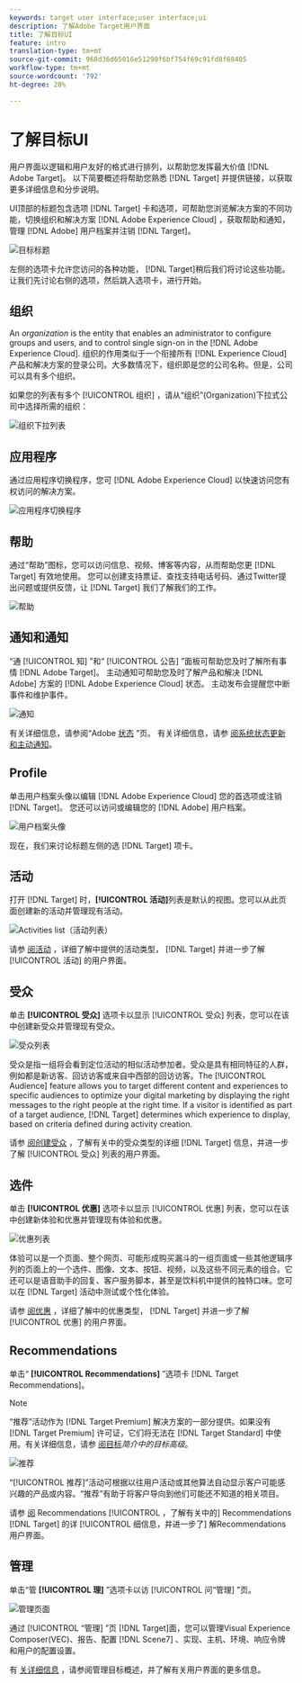 ```yaml
---
keywords: target user interface;user interface;ui
description: 了解Adobe Target用户界面
title: 了解目标UI
feature: intro
translation-type: tm+mt
source-git-commit: 968d36d65016e51290f6bf754f69c91fd8f68405
workflow-type: tm+mt
source-wordcount: '792'
ht-degree: 28%

---
```



# 了解目标UI

用户界面以逻辑和用户友好的格式进行排列，以帮助您发挥最大价值 [!DNL Adobe Target]。 以下简要概述将帮助您熟悉 [!DNL Target] 并提供链接，以获取更多详细信息和分步说明。

UI顶部的标题包含选项 [!DNL Target] 卡和选项，可帮助您浏览解决方案的不同功能，切换组织和解决方案 [!DNL Adobe Experience Cloud] ，获取帮助和通知，管理 [!DNL Adobe] 用户档案并注销 [!DNL Target]。

![目标标题](/help/c-intro/assets/target-header.png)

左侧的选项卡允许您访问的各种功能， [!DNL Target]稍后我们将讨论这些功能。 让我们先讨论右侧的选项，然后跳入选项卡，进行开始。

## 组织

An *organization* is the entity that enables an administrator to configure groups and users, and to control single sign-on in the [!DNL Adobe Experience Cloud]. 组织的作用类似于一个衔接所有 [!DNL Experience Cloud] 产品和解决方案的登录公司。大多数情况下，组织即是您的公司名称。但是，公司可以具有多个组织。

如果您的列表有多个 [!UICONTROL 组织] ，请从“组织”(Organization)下拉式公司中选择所需的组织：

![组织下拉列表](/help/c-intro/assets/organizations.png)

## 应用程序

通过应用程序切换程序，您可 [!DNL Adobe Experience Cloud] 以快速访问您有权访问的解决方案。

![应用程序切换程序](/help/c-intro/assets/apps.png)

## 帮助

通过“帮助”图标，您可以访问信息、视频、博客等内容，从而帮助您更 [!DNL Target] 有效地使用。 您可以创建支持票证、查找支持电话号码、通过Twitter提出问题或提供反馈，让 [!DNL Target] 我们了解我们的工作。

![帮助](/help/c-intro/assets/help.png)

## 通知和通知

“通 [!UICONTROL 知] ”和“ [!UICONTROL 公告] ”面板可帮助您及时了解所有事情 [!DNL Adobe Target]。 主动通知可帮助您及时了解产品和解决 [!DNL Adobe] 方案的 [!DNL Adobe Experience Cloud] 状态。 主动发布会提醒您中断事件和维护事件。

![通知](/help/c-intro/assets/notifications.png)

有关详细信息，请参阅“Adobe [状态](https://status.adobe.com/) ”页。 有关详细信息，请参 [阅系统状态更新和主动通知](/help/c-intro/assets/notifications.png)。

## Profile

单击用户档案头像以编辑 [!DNL Adobe Experience Cloud] 您的首选项或注销 [!DNL Target]。 您还可以访问或编辑您的 [!DNL Adobe] 用户档案。

![用户档案头像](/help/c-intro/assets/change-language.png)

现在，我们来讨论标题左侧的选 [!DNL Target] 项卡。

## 活动

打开 [!DNL Target] 时，**[!UICONTROL 活动]**&#x200B;列表是默认的视图。您可以从此页面创建新的活动并管理现有活动。

![Activities list（活动列表）](/help/c-intro/assets/activities-list.png)

请参 [阅活动](/help/c-activities/activities.md) ，详细了解中提供的活动类型， [!DNL Target] 并进一步了解 [!UICONTROL 活动] 的用户界面。

## 受众

单击 **[!UICONTROL 受众]** 选项卡以显示 [!UICONTROL 受众] 列表，您可以在该中创建新受众并管理现有受众。

![受众列表](/help/c-intro/assets/audience-list.png)

受众是指一组将会看到定位活动的相似活动参加者。受众是具有相同特征的人群，例如都是新访客、回访访客或来自中西部的回访访客。The [!UICONTROL Audience] feature allows you to target different content and experiences to specific audiences to optimize your digital marketing by displaying the right messages to the right people at the right time. If a visitor is identified as part of a target audience, [!DNL Target] determines which experience to display, based on criteria defined during activity creation.

请参 [阅创建受众](/help/c-target/c-audiences/create-audience.md) ，了解有关中的受众类型的详细 [!DNL Target] 信息，并进一步了解 [!UICONTROL 受众] 列表的用户界面。

## 选件

单击 **[!UICONTROL 优惠]** 选项卡以显示 [!UICONTROL 优惠] 列表，您可以在该中创建新体验和优惠并管理现有体验和优惠。

![优惠列表](/help/c-intro/assets/offers.png)

体验可以是一个页面、整个网页、可能形成购买漏斗的一组页面或一些其他逻辑序列的页面上的一个选件、图像、文本、按钮、视频，以及这些不同元素的组合。它还可以是语音助手的回复、客户服务脚本，甚至是饮料机中提供的独特口味。您可以在 [!DNL Target] 活动中测试或个性化体验。

请参 [阅优惠](/help/c-experiences/c-manage-content/manage-content.md) ，详细了解中的优惠类型， [!DNL Target] 并进一步了解 [!UICONTROL 优惠] 的用户界面。

## Recommendations

单击“ **[!UICONTROL Recommendations]** ”选项卡 [!DNL Target Recommendations]。

>[!NOTE]
>
>“推荐”活动作为 [!DNL Target Premium] 解决方案的一部分提供。如果没有 [!DNL Target Premium] 许可证，它们将无法在 [!DNL Target Standard] 中使用。有关详细信息，请参 [阅目标](/help/c-intro/intro.md#premium)*简介中的目标高级*。

![推荐](/help/c-intro/assets/recommendations.png)

“[!UICONTROL 推荐]”活动可根据以往用户活动或其他算法自动显示客户可能感兴趣的产品或内容。“推荐”有助于将客户导向到他们可能还不知道的相关项目。

请参 [阅](/help/c-recommendations/recommendations.md) Recommendations [!UICONTROL ，了解有关中的] Recommendations [!DNL Target] 的详 [!UICONTROL 细信息，并进一步了] 解Recommendations用户界面。

## 管理

单击“管 **[!UICONTROL 理]** ”选项卡以访 [!UICONTROL 问“管理] ”页。

![管理页面](/help/c-intro/assets/administration.png)

通过 [!UICONTROL “管理] ”页 [!DNL Target]面，您可以管理Visual Experience Composer(VEC)、报告、配置 [!DNL Scene7] 、实现、主机、环境、响应令牌和用户的配置设置。

有 [关详细信息](/help/administrating-target/administrating-target.md) ，请参阅管理目标概述，并了解有关用户界面的更多信息。
